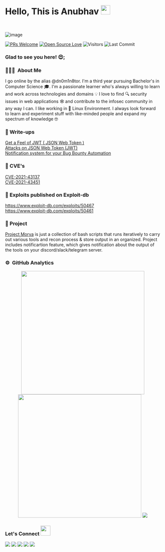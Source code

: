 # Hello, This is Anubhav <img src="https://raw.githubusercontent.com/syedareehaquasar/syedareehaquasar/master/gifs/Hi.gif" width="30px"></h2> 
<br />

![image](https://user-images.githubusercontent.com/65735854/134823562-0fc98c3a-3ded-48a4-92c7-df347e93648a.png)

[![PRs Welcome](https://img.shields.io/badge/PRs-welcome-brightgreen.svg?style=flat&logo=github)](https://github.com/dn0m1n8tor)
[![Open Source Love](https://badges.frapsoft.com/os/v1/open-source.svg?v=103)](https://github.com/dn0m1n8tor)
<img alt="Visitors" src="https://komarev.com/ghpvc/?username=dn0m1n8tor&style=flat&labelColor=black&logo=github&label=PROFILE+VIEWS&color=29bf12">
<img alt="Last Commit" src="https://img.shields.io/github/last-commit/dn0m1n8tor/dn0m1n8tor?logo=markdown&label=LAST+UPDATE&color=29bf12&style=flat">

### Glad to see you here! :heart_eyes:;

### 👨🏻‍💻 &nbsp;About Me

I go online by the alias @dn0m1n8tor. I'm a third year pursuing Bachelor's in Computer Science :mortar_board:. I'm a passionate learner who's always willing to learn and work across technologies and domains :bulb:  I love to find :mag: security issues in web applications 🕸️ and contribute to the infosec community in any way I can. I like working in 🐧️ Linux Environment. I always look forward to learn and experiment stuff with like-minded people and expand my spectrum of knowledge 🤓

### :closed_book: Write-ups

[Get a Feel of JWT ( JSON Web Token )](https://anubhav-singh.medium.com/get-a-feel-of-jwt-json-web-token-8ee9c16ce5ce)<br>
[Attacks on JSON Web Token (JWT)](https://anubhav-singh.medium.com/attacks-on-json-web-token-jwt-278a49a1ad2e)<br>
[Notification system for your Bug Bounty Automation](https://anubhav-singh.medium.com/notification-system-for-your-bug-bounty-automation-7b13af1b7372)

### :mag_right: CVE's

 [CVE-2021-43137](https://cve.mitre.org/cgi-bin/cvename.cgi?name=CVE-2021-43137) <br>
 [CVE-2021-43451](https://cve.mitre.org/cgi-bin/cvename.cgi?name=2021-43451)
 
### :syringe: Exploits published on Exploit-db

https://www.exploit-db.com/exploits/50467 <br>
https://www.exploit-db.com/exploits/50461

### :microscope: Project

[Project Morya](https://github.com/dn0m1n8tor/project-morya) is just a collection of bash scripts that runs iteratively to carry out various tools and recon process & store output in an organized. Project includes notificartion feature, which gives notification about the output of the tools on your discord/slack/telegram server.

### ⚙️ &nbsp;GitHub Analytics

<!-- ![](https://github-readme-stats.vercel.app/api?username=dn0m1n8tor&show_icons=true&bg_color=45,fc00ff,00dbde&title_color=fff&text_color=fff)
 -->
 
 <p align = "center">
  <img src = "https://github-readme-stats.vercel.app/api?username=dn0m1n8tor&show_icons=true&theme=dark" width = 400 />
  <img src = "https://github-readme-streak-stats.herokuapp.com/?user=dn0m1n8tor&theme=dark&hide_border=true" width = 400 />
  <img src="https://github-readme-stats.vercel.app/api/top-langs/?username=dn0m1n8tor&theme=dark&hide_border=true" />
</p>

<h3 align="left">Let's Connect <img src="https://raw.githubusercontent.com/dn0m1n8tor/dn0m1n8tor/main/images/handshake.gif" height="32px"></h3>
<p align="center">
  
<a href="https://twitter.com/AnubhavSingh_"><img src="https://img.shields.io/badge/-@Anubhav Singh-1877F2?style=flat&logo=twitter&logoColor=white"/></a>
<a href="https://linkedin.com/in/anubhav14"><img src="https://img.shields.io/badge/-Anubhav%20Singh-0077B5?style=flat&logo=Linkedin&logoColor=white"/></a>
<a href="mailto:anubhav.infosec@gmail.com"><img src="https://img.shields.io/badge/-anubhav.infosec@gmail.com-D14836?style=flat&logo=Gmail&logoColor=white"/></a>
<a href="https://instagram.com/happy_a314"><img src="https://img.shields.io/badge/-@happy_a314-E4405F?style=flat&logo=Instagram&logoColor=white"/></a>
<a href="https://anubhav-singh.medium.com"><img src="https://img.shields.io/badge/-@anubhav.singh-1877F2?style=flat&logo=medium&logoColor=white"/></a>
  
 </p>
